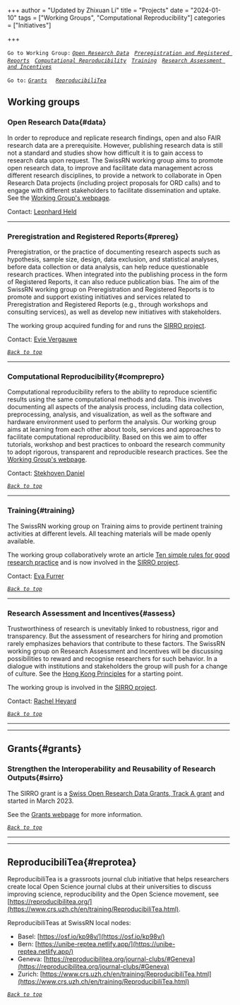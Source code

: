 +++
author = "Updated by Zhixuan Li"
title = "Projects"
date = "2024-01-10"
tags = ["Working Groups", "Computational Reproducibility"]
categories = ["Initiatives"]

+++

`Go to Working Group:` [*`Open Research Data`*](#data) &nbsp; [*`Preregistration and Registered Reports`*](#prereg) &nbsp; [*`Computational Reproducibility`*](#comprepro) &nbsp; [*`Training`*](#training) &nbsp; [*`Research Assessment and Incentives`*](#assess)  

`Go to:` [*`Grants`*](#grants) &nbsp; &nbsp; [*`ReproducibiliTea`*](#reprotea) 

## Working groups
### Open Research Data{#data}

In order to reproduce and replicate research findings, open and also FAIR research data are a prerequisite. However, publishing research data is still not a standard and studies show how difficult it is to gain access to research data upon request. The SwissRN working group aims to promote open research data, to improve and facilitate data management across different research disciplines, to provide a network to collaborate in Open Research Data projects (including project proposals for ORD calls) and to engage with different stakeholders to facilitate dissemination and uptake.
See the [Working Group's webpage](https://crsuzh.pages.uzh.ch/swissrn_ord/).

Contact: [Leonhard Held](mailto:leonhard.held@uzh.ch)

---

### Preregistration and Registered Reports{#prereg}
Preregistration, or the practice of documenting research aspects such as hypothesis, sample size, design, data exclusion, and statistical analyses, before data collection or data analysis, can help reduce questionable research practices. When integrated into the publishing process in the form of Registered Reports, it can also reduce publication bias. The aim of the SwissRN working group on Preregistration and Registered Reports is to promote and support existing initiatives and services related to Preregistration and Registered Reports (e.g., through workshops and consulting services), as well as develop new initiatives with stakeholders.

The working group acquired funding for and runs the [SIRRO project](https://www.swissrn.org/grants/#sirro).

Contact: [Evie Vergauwe](mailto:Evie.Vergauwe@unige.ch)

[*`Back to top`*](#)


---

### Computational Reproducibility{#comprepro}
Computational reproducibility refers to the ability to reproduce scientific results using the same computational methods and data. This involves documenting all aspects of the analysis process, including data collection, preprocessing, analysis, and visualization, as well as the software and hardware environment used to perform the analysis. Our working group aims at learning from each other about tools, services and approaches to facilitate computational reproducibility. Based on this we aim to offer tutorials, workshop and best practices to onboard the research community to adopt rigorous, transparent and reproducible research practices. See the [Working Group's webpage](https://www.swissrn.org/computational/).
 
Contact: [Stekhoven Daniel](mailto:stekhoven@nexus.ethz.ch)

[*`Back to top`*](#)

---

### Training{#training}
The SwissRN working group on Training aims to provide pertinent training activities at different levels. All teaching materials will be made openly available. 

The working group collaboratively wrote an article [Ten simple rules for good research practice](https://journals.plos.org/ploscompbiol/article?id=10.1371/journal.pcbi.1010139) and is now involved in the [SIRRO project](https://www.swissrn.org/grants/#sirro).

Contact: [Eva Furrer](mailto:eva.furrer@uzh.ch)

[*`Back to top`*](#)

---

### Research Assessment and Incentives{#assess}
Trustworthiness of research is unevitably linked to robustness, rigor and transparency. But the assessment of researchers for hiring and promotion rarely emphasizes behaviors that contribute to these factors. The SwissRN working group on Research Assessment and Incentives will be discussing possibilities to reward and recognise researchers for such behavior. In a dialogue with institutions and stakeholders the group will push for a change of culture. See the [Hong Kong Principles](https://doi.org/10.1371/journal.pbio.3000737) for a starting point.

The working group is involved in the [SIRRO project](https://www.swissrn.org/grants/#sirro).

Contact: [Rachel Heyard ](rachel.heyard@uzh.ch)

[*`Back to top`*](#)

---
---
## Grants{#grants}
### Strengthen the Interoperability and Reusability of Research Outputs{#sirro}
The SIRRO grant is a [Swiss Open Research Data Grants, Track A grant](https://www.swissuniversities.ch/fileadmin/swissuniversities/Dokumente/Hochschulpolitik/ORD/Calls/Approved_Projects_Track_A_1st_Call.pdf) and started in March 2023.

See the [Grants webpage](https://www.swissrn.org/grants/) for more information.

[*`Back to top`*](#)

---
---

## ReproducibiliTea{#reprotea}
ReproducibiliTea is a grassroots journal club initiative that helps researchers create local Open Science journal clubs at their universities to discuss improving science, reproducibility and the Open Science movement, see [https://reproducibilitea.org/](https://www.crs.uzh.ch/en/training/ReproducibiliTea.html).

ReproducibiliTeas at SwissRN local nodes: 
* Basel: [https://osf.io/kp98v/](https://osf.io/kp98v/)
* Bern: [https://unibe-reptea.netlify.app/](https://unibe-reptea.netlify.app/)
* Geneva: [https://reproducibilitea.org/journal-clubs/#Geneva](https://reproducibilitea.org/journal-clubs/#Geneva)
* Zurich: [https://www.crs.uzh.ch/en/training/ReproducibiliTea.html](https://www.crs.uzh.ch/en/training/ReproducibiliTea.html)

[*`Back to top`*](#)

